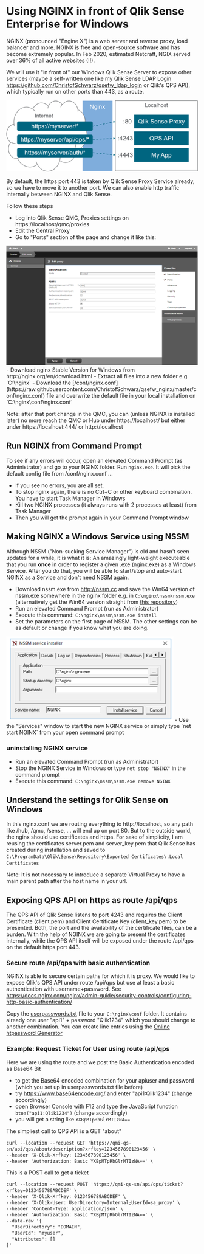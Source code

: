 # Using NGINX in front of Qlik Sense Enterprise for Windows

NGINX (pronounced "Engine X") is a web server and reverse proxy, load balancer and more. NGINX is free and open-source 
software and has become extremely popular. In Feb 2020, estimated Netcraft, NGIX served over 36% of all active websites (!!).

We will use it "in front of" our Windows Qlik Sense Server to expose other services (maybe a self-written one like my Qlik
Sense LDAP Login https://github.com/ChristofSchwarz/qsefw_ldap_login or Qlik's QPS API), which typically run on other ports 
than 443, as a route.

<img src="https://github.com/ChristofSchwarz/pics/raw/master/nginx.png" width="530"/>

By default, the https port 443 is taken by Qlik Sense Proxy Service already, so we have to move it to another port. We can 
also enable http traffic internally between NGINX and Qlik Sense.

Follow these steps
 - Log into Qlik Sense QMC, Proxies settings on https://localhost/qmc/proxies
 - Edit the Central Proxy
 - Go to "Ports" section of the page and change it like this:
 <img src="https://github.com/ChristofSchwarz/pics/raw/master/nginx_qmc.png"/>
 - Download nginx Stable Version for Windows from http://nginx.org/en/download.html
 - Extract all files into a new folder e.g. `C:\nginx`
 - Download the [/conf/nginx.conf](https://raw.githubusercontent.com/ChristofSchwarz/qsefw_nginx/master/conf/nginx.conf) file and overwrite the default file in your local installation on `C:\nginx\conf\nginx.conf`

Note: after that port change in the QMC, you can (unless NGINX is installed later) no more reach the QMC or Hub
under https://localhost/ but either under https://localhost:444/ or http://localhost

## Run NGINX from Command Prompt

To see if any errors will occur, open an elevated Command Prompt (as Administrator) and go to your NGINX folder.
Run `nginx.exe`. It will pick the default config file from /conf/nginx.conf ... 

 - If you see no errors, you are all set.
 - To stop nginx again, there is no Ctrl+C or other keyboard combination. You have to start Task Manager in Windows
 - Kill two NGINX processes (it always runs with 2 processes at least) from Task Manager
 - Then you will get the prompt again in your Command Prompt window
 
## Making NGINX a Windows Service using NSSM

Although NSSM ("Non-sucking Service Manager") is old and hasn't seen updates for a while, it is what it is: 
An amazingly light-weight executeable that you run **once** in order to register a given .exe (nginx.exe) as 
a Windows Service. After you do that, you will be able to start/stop and auto-start NGINX as a Service and
don't need NSSM again.

- Download nssm.exe from http://nssm.cc and save the Win64 version of nssm.exe somewhere in the nginx folder e.g. in `C:\nginx\nssm\nssm.exe` (alternatively get the Win64 version straight from [this repository](https://github.com/ChristofSchwarz/qsefw_nginx/raw/master/nssm/nssm.exe))
- Run an elevated Command Prompt (run as Administrator) 
- Execute this command: `C:\nginx\nssm\nssm.exe install`
- Set the parameters on the first page of NSSM. The other settings can be as default or change if you know what you are doing.
<img src="https://github.com/ChristofSchwarz/pics/raw/master/nssm.png" width="440"/>
- Use the "Services" window to start the new NGINX service or simply type `net start NGINX` from your open command prompt

### uninstalling NGINX service

- Run an elevated Command Prompt (run as Administrator)
- Stop the NGINX Service in Windows or type `net stop "NGINX"` in the command prompt
- Execute this command: `C:\nginx\nssm\nssm.exe remove NGINX`

## Understand the settings for Qlik Sense on Windows

In this nginx.conf we are routing everything to http://localhost, so any path like /hub, /qmc, /sense, ... will end up on 
port 80. But to the outside world, the nginx should use certificates and https. For sake of simplicity, I am reusing the
certificates server.pem and server_key.pem that Qlik Sense has created during installation and saved to 
`C:\ProgramData\Qlik\Sense\Repository\Exported Certificates\.Local Certificates`

Note: It is not necessary to introduce a separate Virtual Proxy to have a main parent path after the host name in your url.


## Exposing QPS API on https as route /api/qps

The QPS API of Qlik Sense listens to port 4243 and requires the Client Certificate (client.pem) and Client Certificate Key 
(client_key.pem) to be presented. Both, the port and the availability of the certificate files, can be a burden. With the 
help of NGINX we are going to present the certificates internally, while the QPS API itself will be exposed under the route
/api/qps on the default https port 443.

### Secure route /api/qps with basic authentication

NGINX is able to secure certain paths for which it is proxy. We would like to expose Qlik's QPS API under route /api/qps but 
use at least a basic authentication with username+password. See https://docs.nginx.com/nginx/admin-guide/security-controls/configuring-http-basic-authentication/

Copy the [userpasswords.txt](conf/userpasswords.txt) file to your `C:\nginx\conf` folder. It contains already one user "api1" + 
password "Qlik1234" which you should change to another combination. You can create line entries using the [Online htpassword Generator](https://www.web2generators.com/apache-tools/htpasswd-generator)

### Example: Request Ticket for User using route /api/qps

Here we are using the route and we post the Basic Authentication encoded as Base64 Bit 
 - to get the Base64 encoded combination for your apiuser and password (which you set up in userpasswords.txt file before) 
 - try https://www.base64encode.org/ and enter "api1:Qlik1234" (change accordingly)
 - open Browser Console with F12 and type the JavaScript function `btoa("api1:Qlik1234")` (change accordingly)
 - you will get a string like `YXBpMTpRbGlrMTIzNA==` 

The simpliest call to QPS API is a GET "about"
```
curl --location --request GET 'https://qmi-qs-sn/api/qps/about/description?xrfkey=1234567890123456' \
--header 'X-Qlik-Xrfkey: 1234567890123456' \
--header 'Authorization: Basic YXBpMTpRbGlrMTIzNA==' \
```

This is a POST call to get a ticket

```
curl --location --request POST 'https://qmi-qs-sn/api/qps/ticket?xrfkey=0123456789ABCDEF' \
--header 'X-Qlik-Xrfkey: 0123456789ABCDEF' \
--header 'X-Qlik-User: UserDirectory=Internal;UserId=sa_proxy' \
--header 'Content-Type: application/json' \
--header 'Authorization: Basic YXBpMTpRbGlrMTIzNA==' \
--data-raw '{
  "UserDirectory": "DOMAIN",
  "UserId": "myuser",
  "Attributes": []
}'
```
